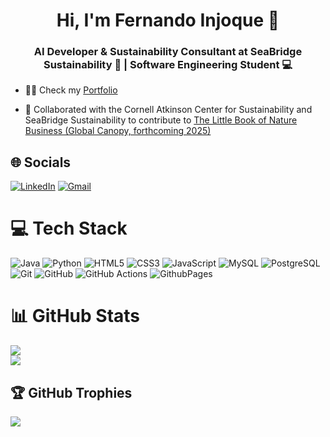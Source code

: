 <h1 align="center">Hi, I'm Fernando Injoque 👋</h1>
<h3 align="center">AI Developer & Sustainability Consultant at SeaBridge Sustainability 🍃 | Software Engineering Student 💻</h3>

- 👨‍💻 Check my [Portfolio](https://injoque.dev/)

- 📝 Collaborated with the Cornell Atkinson Center for Sustainability and SeaBridge Sustainability to contribute to [The Little Book of Nature Business (Global Canopy, forthcoming 2025)](https://globalcanopy.org/wp-content/uploads/2024/10/Little-Book-of-Nature-Business-preview-document-2024.pdf)

## 🌐 Socials
[![LinkedIn](https://img.shields.io/badge/LinkedIn-%230077B5.svg?logo=linkedin&logoColor=white)](https://linkedin.com/in/ferinjoque) [![Gmail](https://img.shields.io/badge/Gmail-D14836?logo=gmail&logoColor=white)](mailto:github@injoque.dev)


# 💻 Tech Stack
![Java](https://img.shields.io/badge/Java-ED8B00?style=for-the-badge&logo=openjdk&logoColor=white) ![Python](https://img.shields.io/badge/python-3670A0?style=for-the-badge&logo=python&logoColor=ffdd54) ![HTML5](https://img.shields.io/badge/html5-%23E34F26.svg?style=for-the-badge&logo=html5&logoColor=white) ![CSS3](https://img.shields.io/badge/css3-%231572B6.svg?style=for-the-badge&logo=css3&logoColor=white) ![JavaScript](https://img.shields.io/badge/javascript-%23323330.svg?style=for-the-badge&logo=javascript&logoColor=%23F7DF1E) ![MySQL](https://img.shields.io/badge/MySQL-4479A1?style=for-the-badge&logo=mysql&logoColor=white) ![PostgreSQL](https://img.shields.io/badge/postgresql-4169e1?style=for-the-badge&logo=postgresql&logoColor=white) ![Git](https://img.shields.io/badge/git-%23F05033.svg?style=for-the-badge&logo=git&logoColor=white) ![GitHub](https://img.shields.io/badge/github-%23121011.svg?style=for-the-badge&logo=github&logoColor=white) ![GitHub Actions](https://img.shields.io/badge/github%20actions-%232671E5.svg?style=for-the-badge&logo=githubactions&logoColor=white) ![GithubPages](https://img.shields.io/badge/github%20pages-121013?style=for-the-badge&logo=github&logoColor=white)
# 📊 GitHub Stats
![](https://github-readme-streak-stats.herokuapp.com/?user=Ferinjoque&theme=default&hide_border=false)<br/>
![](https://github-readme-stats.vercel.app/api/top-langs/?username=Ferinjoque&theme=default&hide_border=false&include_all_commits=true&count_private=true&layout=compact)

## 🏆 GitHub Trophies
![](https://github-profile-trophy.vercel.app/?username=Ferinjoque&theme=radical&no-frame=false&no-bg=true&margin-w=4)

